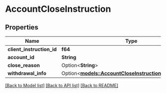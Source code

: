 # AccountCloseInstruction

## Properties

Name | Type | Description | Notes
------------ | ------------- | ------------- | -------------
**client_instruction_id** | **f64** |  |
**account_id** | **String** |  |
**close_reason** | Option<**String**> |  | [optional]
**withdrawal_info** | Option<[**models::AccountCloseInstructionWithdrawalInfo**](AccountCloseInstruction_withdrawalInfo.md)> |  | [optional]

[[Back to Model list]](../README.md#documentation-for-models) [[Back to API list]](../README.md#documentation-for-api-endpoints) [[Back to README]](../README.md)
